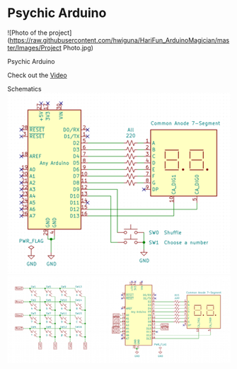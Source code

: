 # Psychic Arduino

![Photo of the project](https://raw.githubusercontent.com/hwiguna/HariFun_ArduinoMagician/master/Images/Project Photo.jpg)

Psychic Arduino

Check out the [Video](https://youtu.be/gWtNpHCqAWY)

Schematics
![Randomizer Schematic](https://github.com/hwiguna/HariFun_ArduinoMagician/blob/master/Assistant_Schematic.png)
![Psychic Schematic](https://github.com/hwiguna/HariFun_ArduinoMagician/blob/master/Psychic_Schematic.png)

